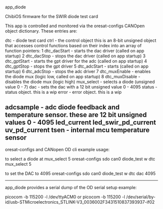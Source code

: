 app_diode

ChibiOS firmware for the SWIR diode test card

This app is controlled and monitored via the oresat-configs CANOpen object dictionary. These 
entries are:

dtc - diode test card
  ctrl - the control object
    this is an 8-bit unsigned object that  accesses control functions based on their index into
    an array of function pointers:
    1 dtc_dacStart - starts the dac driver (called on app startup)
    2 dtc_dacStop - stops the dac driver (called on app startup)
    3 dtc_gptStart - starts the gpt driver for the adc (called on app startup)
    4 dtc_gptStop - stops the gpt driver
    5 dtc_adcStart - starts (called on app startup)
    6 dtc_adcStop - stops the adc driver
    7 dtc_muxEnable - enables the diode mux (logic low, called on app startup)
    8 dtc_muxDisable - disables the diode mux (logic high)
  mux_select - selects a diode (unsigned value 0 - 7)
  dac - sets the dac with a 12 bit unsigned value 0 - 4095
  status - status object. this is a wip
  error - error object. this is a wip

adcsample - adc diode feedback and temperature sensor. these are 12 bit unsigned values 0 - 4095
  led_current 
  led_swir_pd_current 
  uv_pd_current 
  tsen - internal mcu temperature sensor
-------------------------------------

oresat-configs and CANopen OD cli example usage:

to select a diode at mux_select 5
oresat-configs sdo can0 diode_test w dtc mux_select 5

to set the DAC to 4095
oresat-configs sdo can0 diode_test w dtc dac 4095

------------------------------------

app_diode provides a serial dump of the OD
serial setup example:

picocom -b 115200 -l /dev/ttyACM0
or
picocom -b 115200 -l /dev/serial/by-id/usb-STMicroelectronics_STLINK-V3_0036002F3431510837393937-if02

